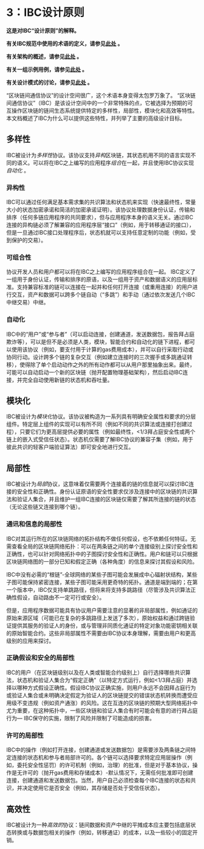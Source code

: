 # 3：IBC设计原则

**这是对IBC“设计原则”的解释。**

**有关IBC规范中使用的术语的定义，请参见[此处](./1_IBC_TERMINOLOGY.md) 。**

**有关架构的概述，请参见[此处](./2_IBC_ARCHITECTURE.md) 。**

**有关一组示例用例，请参见[此处](./4_IBC_USECASES.md) 。**

**有关设计模式的讨论，请参见[此处](./5_IBC_DESIGN_PATTERNS.md) 。**

“区块链间通信协议”的设计空间很广，这个术语本身变得太包罗万象了。 “区块链间通信协议”（IBC）是该设计空间中的一个非常特殊的点，它被选择为预期的可互操作区块链的链间生态系统提供特定的多样性，局部性，模块化和高效等特性。本文档概述了IBC为什么可以提供这些特性，并列举了主要的高级设计目标。

## 多样性

IBC被设计为*多样性*协议。该协议支持*异构*区块链，其状态机用不同的语言实现不同的语义。可以将在IBC之上编写的应用程序*组合*在一起，并且使用IBC协议实现*自动化* 。

### 异构性

IBC可以通过任何满足基本需求集的共识算法和状态机来实现（快速最终性，常量大小的状态加密承诺和简洁的加密承诺证明）。该协议处理数据身份认证，传输和排序（任何多链应用程序的共同要求），但与应用程序本身的语义无关。通过IBC连接的异构链必须了解兼容的应用程序层“接口”（例如，用于转移通证的接口），但是一旦通过IBC接口处理程序后，状态机就可以支持任意定制的功能（例如，受到保护的交易）。

### 可组合性

协议开发人员和用户都可以将在IBC之上编写的应用程序组合在一起。 IBC定义了一组用于身份认证，传输和排序的原语，以及一组用于资产和数据语义的应用层标准。支持兼容标准的链可以连接在一起并和任何打开连接（或重用连接）的用户进行交互，资产和数据可以跨多个链自动（“多跳”）和手动（通过依次发送几个IBC中继交易）中继。

### 自动化

IBC中的“用户”或“参与者”（可以启动连接，创建通道，发送数据包，报告拜占庭欺诈等），可以是但不是必须是人类，模块，智能合约和自动化的链下进程，都可以使用该协议（例如，要支付用于计算的gas费用成本），并可以自行采取行动或协同行动。设计跨多个链的复杂交互（例如建立连接时的三次握手或多跳通证转移），使得除了单个启动动作之外的所有动作都可以从用户那里抽象出来。最终，可能可以自动启动一个新的区块链（抛开配置物理基础架构），然后启动IBC连接，并完全自动使用新链的状态机和吞吐量。

## 模块化

IBC被设计为*模块化*协议。该协议被构造为一系列具有明确安全属性和要求的分层组件。特定层上组件的实现可以有所不同（例如不同的共识算法或连接打创建过程），只要它们为更高层提供必要的属性（例如最终性，<1/3拜占庭安全性或两个链上的嵌入式受信任状态）。状态机仅需要了解IBC协议的兼容子集（例如，用于彼此共识的轻客户端验证算法）即可安全地进行交互。

## 局部性

IBC被设计为*局部*协议，这意味着仅需要两个连接着的链的信息就可以探讨IBC连接的安全性和正确性。身份认证原语的安全性要求仅涉及连接中的区块链的共识算法和验证人集合，并且维护一组IBC连接的区块链仅需要了解其所连接的链的状态（无论这些链又连接到哪个链）。

### 通讯和信息的局部性

IBC对其运行所在的区块链网络的拓扑结构不做任何假设，也不依赖任何特征。无需查看全局的区块链网络拓扑：可以在两条链之间的单个连接级别上探讨安全性和正确性，也可以针对网络拓扑中的子图探讨安全性和正确性。用户和链可以只根据区块链网络图的一部分已知和假定正确（各种角度）的信息来探讨其假设和风险。

IBC中没有必需的“根链”-全球网络的某些子图可能会发展成中心辐射状结构，某些子图可能保持紧密连接，某些子图可能采用更奇特的拓扑。通道是端到端的；在第一个版本中，IBC仅支持单跳路径，但将来将支持多跳路径（尽管涉及共识算法正确性假设，自动路由不一定可行或安全）。

但是，应用程序数据可能具有协议用户需要注意的显著的非局部属性，例如通证的原始来源区域（可能已在复杂的多跳路径上发送了多次），原始权益和通过跨链验证提供其服务的验证人的身份，或与管理非同质化通证的特定对象功能密钥相关联的原始智能合约。这些非局部属性不需要由IBC协议本身理解，需要由用户和更高级别的应用来探讨。

### 正确假设和安全的局部性

IBC的用户（在区块链级别以及在人类或智能合约级别上）自行选择哪些共识算法，状态机和验证人集合为“假定正确”（以特定方式运行，例如<1/3拜占庭）并选择以哪种方式假设正确性。假设IBC协议正确实施，则用户永远不会因拜占庭行为或验证人集合或未明确决定假定为验证人的区块链提交的错误状态机转换而遭受应用级不变违规（例如资产通涨）的风险。这在互连的区块链的预期大型网络拓扑中尤为重要，在这种拓扑中，一些区块链和验证人集合有时可能会有意的进行拜占庭行为— IBC保守的实施，限制了风险并限制了可能造成的损害。

### 许可的局部性

IBC中的操作（例如打开连接，创建通道或发送数据包）是需要涉及两条链之间特定连接的状态机和参与者局部许可的。各个链可以选择要求特定应用层操作（例如，委托安全性惩罚）的许可机制（例如，治理）的批准，但是对于基本协议，操作是无许可的（抛开gas费用和存储成本）-默认情况下，无需任何批准即可创建连接，创建通道和发送数据包。当然，用户自己必须检查每个IBC连接的状态和共识，并决定使用它是否安全（例如，其存储是否处于受信任状态）。

## 高效性

IBC被设计为一种*高效的*协议：链间数据和资产中继的平摊成本应主要包括底层状态转换或与数据包相关的操作（例如，转移通证）的成本，以及一些较小的固定开销。
